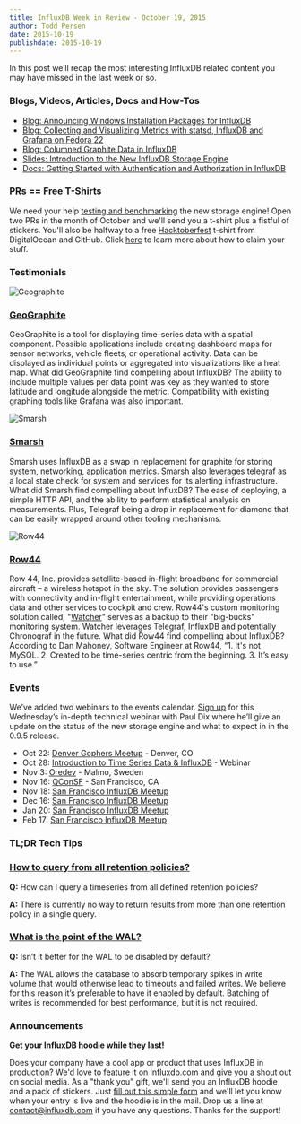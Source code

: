 ```yaml
---
title: InfluxDB Week in Review - October 19, 2015
author: Todd Persen
date: 2015-10-19
publishdate: 2015-10-19
---
```


In this post we’ll recap the most interesting InfluxDB related content you may have missed in the last week or so.

### Blogs, Videos, Articles, Docs and How-Tos

* [Blog: Announcing Windows Installation Packages for InfluxDB](https://influxdb.com/blog/2015/10/09/windows_installer_times_series_database.html)
* [Blog: Collecting and Visualizing Metrics with statsd, InfluxDB and Grafana on Fedora 22](http://www.schakko.de/2015/10/13/collecting-and-visualizing-metrics-with-statsd-influxdb-and-grafana-on-fedora-22/)
* [Blog: Columned Graphite Data in InfluxDB](http://roobert.github.io/2015/10/10/Columned-Graphite-Data-in-InfluxDB/)
* [Slides: Introduction to the New InfluxDB Storage Engine](https://speakerdeck.com/pauldix/influxdbs-new-storage-engine-the-time-structured-merge-tree)
* [Docs: Getting Started with Authentication and Authorization in InfluxDB](https://influxdb.com/docs/v0.9/administration/authentication_and_authorization.html)

### PRs == Free T-Shirts

We need your help [testing and benchmarking](https://influxdb.com/docs/v0.9/introduction/tsm_installation.html) the new storage engine! Open two PRs in the month of October and we'll send you a t-shirt plus a fistful of stickers. You'll also be halfway to a free [Hacktoberfest](https://hacktoberfest.digitalocean.com/) t-shirt from DigitalOcean and GitHub. Click [here](https://influxdb.com/blog/2015/10/05/digitalocean_hacktoberfest.html) to learn more about how to claim your stuff.

### Testimonials

![Geographite](/img/blog/geographite_logo.png)

### [GeoGraphite](http://www.geographite.com/)

GeoGraphite is a tool for displaying time-series data with a spatial component. Possible applications include creating dashboard maps for sensor networks, vehicle fleets, or operational activity. Data can be displayed as individual points or aggregated into visualizations like a heat map. What did GeoGraphite find compelling about InfluxDB? The ability to include multiple values per data point was key as they wanted to store latitude and longitude alongside the metric. Compatibility with existing graphing tools like Grafana was also important.

![Smarsh](/img/blog/smarsh_logo.png)

### [Smarsh](http://www.smarsh.com/)

Smarsh uses InfluxDB as a swap in replacement for graphite for storing system, networking, application metrics. Smarsh also leverages telegraf as a local state check for system and services for its alerting infrastructure. What did Smarsh find compelling about InfluxDB? The ease of deploying, a simple HTTP API, and the ability to perform statistical analysis on measurements. Plus, Telegraf being a drop in replacement for diamond that can be easily wrapped around other tooling mechanisms.

![Row44](/img/blog/row44_logo.png)

### [Row44](http://www.geemedia.com/)

Row 44, Inc. provides satellite-based in-flight broadband for commercial aircraft – a wireless hotspot in the sky. The solution provides passengers with connectivity and in-flight entertainment, while providing operations data and other services to cockpit and crew. Row44's custom monitoring solution called, "[Watcher](https://github.com/catdude/watcher)" serves as a backup to their "big-bucks" monitoring system. Watcher leverages Telegraf, InfluxDB and potentially Chronograf in the future. What did Row44 find compelling about InfluxDB? According to Dan Mahoney, Software Engineer at Row44, “1. It's not MySQL. 2. Created to be time-series centric from the beginning. 3. It’s easy to use.”

### Events

We’ve added two webinars to the events calendar. [Sign up](http://marketing.influxdb.com/acton/form/16929/0005:d-0002/0/index.htm) for this Wednesday’s in-depth technical webinar with Paul Dix where he’ll give an update on the status of the new storage engine and what to expect in in the 0.9.5 release.

* Oct 22: [Denver Gophers Meetup](http://www.meetup.com/Denver-Go-Language-User-Group/events/225072795/) - Denver, CO
* Oct 28: [Introduction to Time Series Data & InfluxDB](http://marketing.influxdb.com/acton/form/16929/0006:d-0002/0/index.htm) - Webinar
* Nov 3: [Oredev](http://oredev.org/) - Malmo, Sweden
* Nov 16: [QConSF](https://qconsf.com/) - San Francisco, CA
* Nov 18: [San Francisco InfluxDB Meetup](http://www.meetup.com/San-Francisco-InfluxDB-Meetup/events/225732800/)
* Dec 16: [San Francisco InfluxDB Meetup](http://www.meetup.com/San-Francisco-InfluxDB-Meetup/events/225733155/)
* Jan 20: [San Francisco InfluxDB Meetup](http://www.meetup.com/San-Francisco-InfluxDB-Meetup/events/225733589/)
* Feb 17: [San Francisco InfluxDB Meetup](http://www.meetup.com/San-Francisco-InfluxDB-Meetup/events/225733782/)

### TL;DR Tech Tips

### [How to query from all retention policies?](https://groups.google.com/forum/#!topic/influxdb/Hcj9wBnXVLs)

**Q:** How can I query a timeseries from all defined retention policies?

**A:** There is currently no way to return results from more than one retention policy in a single query. 

 
### [What is the point of the WAL?](https://groups.google.com/forum/#!topic/influxdb/Gp8YoLfpLxg)

**Q:** Isn’t it better for the WAL to be disabled by default?

**A:** The WAL allows the database to absorb temporary spikes in write volume that would otherwise lead to timeouts and failed writes. We believe for this reason it’s preferable to have it enabled by default. Batching of writes is recommended for best performance, but it is not required.

### Announcements

**Get your InfluxDB hoodie while they last!**

Does your company have a cool app or product that uses InfluxDB in production? We'd love to feature it on influxdb.com and give you a shout out on social media. As a "thank you" gift, we'll send you an InfluxDB hoodie and a pack of stickers. Just [fill out this simple form](https://influxdb.com/testimonials/) and we'll let you know when your entry is live and the hoodie is in the mail. Drop us a line at contact@influxdb.com if you have any questions. Thanks for the support!

